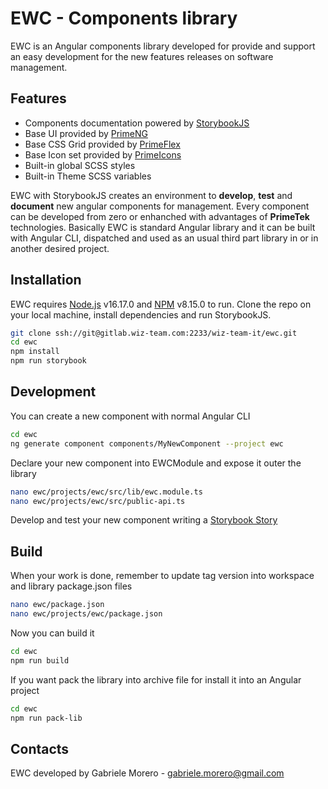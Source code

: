 # EWC - Components library


EWC is an Angular components library developed for provide and support an easy development for the new features releases on software management.

## Features

- Components documentation powered by [StorybookJS](https://storybook.js.org/)
- Base UI provided by [PrimeNG](https://primeng.org/)
- Base CSS Grid provided by [PrimeFlex](https://www.primefaces.org/primeflex/)
- Base Icon set provided by [PrimeIcons](https://primeng.org/icons)
- Built-in global SCSS styles
- Built-in Theme SCSS variables

EWC with StorybookJS creates an environment to **develop**, **test** and **document** new angular components for management.
Every component can be developed from zero or enhanched with advantages of **PrimeTek** technologies.
Basically EWC is standard Angular library and it can be built with Angular CLI, dispatched and used as an usual third part library in or in another desired project.

## Installation

EWC requires [Node.js](https://nodejs.org/) v16.17.0 and [NPM](https://www.npmjs.com/) v8.15.0 to run.
Clone the repo on your local machine, install dependencies and run StorybookJS.
```sh
git clone ssh://git@gitlab.wiz-team.com:2233/wiz-team-it/ewc.git
cd ewc
npm install
npm run storybook
```
## Development
You can create a new component with normal Angular CLI
```sh
cd ewc
ng generate component components/MyNewComponent --project ewc
```
Declare your new component into EWCModule and expose it outer the library
```sh
nano ewc/projects/ewc/src/lib/ewc.module.ts
nano ewc/projects/ewc/src/public-api.ts
```
Develop and test your new component writing a [Storybook Story](https://storybook.js.org/docs/7.0/angular/writing-stories/introduction)

## Build
When your work is done, remember to update tag version into workspace and library package.json files
```sh
nano ewc/package.json
nano ewc/projects/ewc/package.json
```
Now you can build it
```sh
cd ewc
npm run build
```
If you want pack the library into archive file for install it into an Angular project
```sh
cd ewc
npm run pack-lib
```
## Contacts
EWC developed by Gabriele Morero - [gabriele.morero@gmail.com](mailto:gabriele.morero@gmail.com)